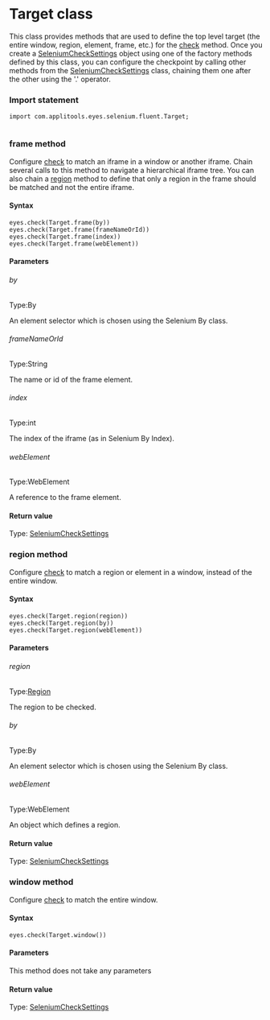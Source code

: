 # Target class
This class provides methods that are used to define the top level target (the entire window, region, element, frame, etc.) for the [check](./eyes#check-method) method.
Once you create a [SeleniumCheckSettings](./checksettings) object using one of the factory methods defined by this class, you can configure the checkpoint by calling other methods from the [SeleniumCheckSettings](./checksettings) class, chaining them one after the other using the '.' operator. 
 ### Import statement 
``` 
import com.applitools.eyes.selenium.fluent.Target;
 
 ``` 
 
### frame method
Configure [check](./eyes#check-method) to match an iframe in a window or another iframe.
Chain several calls to this method to navigate a hierarchical iframe tree. You can also chain a [region](#region-method) method to define that only a region in the frame should be matched and not the entire iframe.

#### Syntax 
 ``` 
eyes.check(Target.frame(by))
eyes.check(Target.frame(frameNameOrId))
eyes.check(Target.frame(index))
eyes.check(Target.frame(webElement))
 ``` 

 #### Parameters 
 ###### by 
  
 Type:By 
  
 An element selector which is chosen using the Selenium By class. 
  
  ###### frameNameOrId 
  
 Type:String 
  
 The name or id of the frame element. 
  
  ###### index 
  
 Type:int 
  
 The index of the iframe (as in Selenium By Index). 
  
  ###### webElement 
  
 Type:WebElement 
  
 A reference to the frame element. 
  
 #### Return value 
Type: [SeleniumCheckSettings](./checksettings) 
### region method
Configure [check](./eyes#check-method) to match a region or element in a window, instead of the entire window.

#### Syntax 
 ``` 
eyes.check(Target.region(region))
eyes.check(Target.region(by))
eyes.check(Target.region(webElement))
 ``` 

 #### Parameters 
 ###### region 
  
 Type:[Region](./region) 
  
 The region to be checked. 
  
  ###### by 
  
 Type:By 
  
 An element selector which is chosen using the Selenium By class. 
  
  ###### webElement 
  
 Type:WebElement 
  
 An object which defines a region. 
  
 #### Return value 
Type: [SeleniumCheckSettings](./checksettings) 
### window method
Configure [check](./eyes#check-method) to match the entire window.

#### Syntax 
 ``` 
eyes.check(Target.window())
 ``` 

 #### Parameters 
This method does not take any parameters 
 
 #### Return value 
Type: [SeleniumCheckSettings](./checksettings)